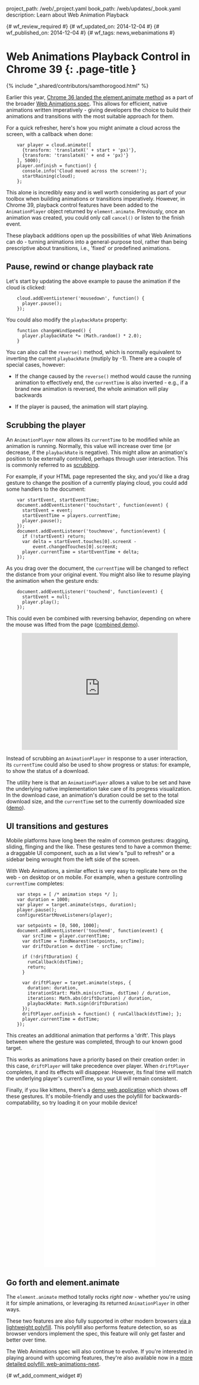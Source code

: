 project_path: /web/_project.yaml
book_path: /web/updates/_book.yaml
description: Learn about Web Animation Playback

{# wf_review_required #}
{# wf_updated_on: 2014-12-04 #}
{# wf_published_on: 2014-12-04 #}
{# wf_tags: news,webanimations #}

# Web Animations Playback Control in Chrome 39 {: .page-title }

{% include "_shared/contributors/samthorogood.html" %}



Earlier this year, [Chrome 36 landed the element.animate method](http://updates.html5rocks.com/2014/05/Web-Animations---element-animate-is-now-in-Chrome-36) as a part of the broader [Web Animations spec](http://w3c.github.io/web-animations/). This allows for efficient, native animations written imperatively - giving developers the choice to build their animations and transitions with the most suitable approach for them.

For a quick refresher, here's how you might animate a cloud across the screen, with a callback when done:


    
        var player = cloud.animate([
          {transform: 'translateX(' + start + 'px)'},
          {transform: 'translateX(' + end + 'px)'}
        ], 5000);
        player.onfinish = function() {
          console.info('Cloud moved across the screen!');
          startRaining(cloud);
        };
    
    

This alone is incredibly easy and is well worth considering as part of your toolbox when building animations or transitions imperatively. However, in Chrome 39, playback control features have been added to the `AnimationPlayer` object returned by `element.animate`. Previously, once an animation was created, you could only call `cancel()` or listen to the finish event.

These playback additions open up the possibilities of what Web Animations can do - turning animations into a general-purpose tool, rather than being prescriptive about transitions, i.e., 'fixed' or predefined animations.

## Pause, rewind or change playback rate

Let's start by updating the above example to pause the animation if the cloud is clicked:


    
        cloud.addEventListener('mousedown', function() {
          player.pause();
        });
    
    

You could also modify the `playbackRate` property:


    
        function changeWindSpeed() {
          player.playbackRate *= (Math.random() * 2.0);
        }
    
    

You can also call the `reverse()` method, which is normally equivalent to inverting the current `playbackRate` (mutiply by -1). There are a couple of special cases, however:

* If the change caused by the `reverse()` method would cause the running animation to effectively end, the `currentTime` is also inverted - e.g., if a brand new animation is reversed, the whole animation will play backwards

* If the player is paused, the animation will start playing.

## Scrubbing the player

An `AnimationPlayer` now allows its `currentTime` to be modified while an animation is running. Normally, this value will increase over time (or decrease, if the `playbackRate` is negative). This might allow an animation's position to be externally controlled, perhaps through user interaction. This is commonly referred to as [scrubbing](http://en.wikipedia.org/wiki/Scrubbing_%28audio%29).

For example, if your HTML page represented the sky, and you'd like a drag gesture to change the position of a currently playing cloud, you could add some handlers to the document:


    
        var startEvent, startEventTime;
        document.addEventListener('touchstart', function(event) {
          startEvent = event;
          startEventTime = players.currentTime;
          player.pause();
        });
        document.addEventListener('touchmove', function(event) {
          if (!startEvent) return;
          var delta = startEvent.touches[0].screenX -
              event.changedTouches[0].screenX;
          player.currentTime = startEventTime + delta;
        });
    
    

As you drag over the document, the `currentTime` will be changed to reflect the distance from your original event. You might also like to resume playing the animation when the gesture ends:


    
        document.addEventListener('touchend', function(event) {
          startEvent = null;
          player.play();
        });
    
    

This could even be combined with reversing behavior, depending on where the mouse was lifted from the page ([combined demo](http://codepen.io/samthor/pen/jEbxmR?editors=001)).

<div style="max-width: 420px; margin: auto">
  <div style="height: 0; position: relative; padding-bottom: 75%; overflow: hidden">
    <!-- width="420" height="315" -->
    <iframe src="https://www.youtube.com/embed/_KaWmWFLcmY" frameborder="0" allowfullscreen style="width: 100%; height: 100%; position: absolute; top: 0; left: 0;"></iframe>
  </div>
</div>

Instead of scrubbing an `AnimationPlayer` in response to a user interaction, its `currentTime` could also be used to show progress or status: for example, to show the status of a download.

The utility here is that an `AnimationPlayer` allows a value to be set and have the underlying native implementation take care of its progress visualization. In the download case, an animation's duration could be set to the total download size, and the `currentTime` set to the currently downloaded size ([demo](http://codepen.io/samthor/pen/QwbBbQ)).

## UI transitions and gestures

Mobile platforms have long been the realm of common gestures: dragging, sliding, flinging and the like. These gestures tend to have a common theme: a draggable UI component, such as a list view's "pull to refresh" or a sidebar being wrought from the left side of the screen.

With Web Animations, a similar effect is very easy to replicate here on the web - on desktop or on mobile. For example, when a gesture controlling `currentTime` completes:


    
        var steps = [ /* animation steps */ ];
        var duration = 1000;
        var player = target.animate(steps, duration);
        player.pause();
        configureStartMoveListeners(player);
    
        var setpoints = [0, 500, 1000];
        document.addEventListener('touchend', function(event) {
          var srcTime = player.currentTime;
          var dstTime = findNearest(setpoints, srcTime);
          var driftDuration = dstTime - srcTime;
    
          if (!driftDuration) {
            runCallback(dstTime);
            return;
          }
    
          var driftPlayer = target.animate(steps, {
            duration: duration,
            iterationStart: Math.min(srcTime, dstTime) / duration,
            iterations: Math.abs(driftDuration) / duration,
            playbackRate: Math.sign(driftDuration)
          });
          driftPlayer.onfinish = function() { runCallback(dstTime); };
          player.currentTime = dstTime;
        });
    
    

This creates an additional animation that performs a 'drift'. This plays between where the gesture was completed, through to our known good target.

This works as animations have a priority based on their creation order: in this case, `driftPlayer` will take precedence over player. When `driftPlayer` completes, it and its effects will disappear. However, its final time will match the underlying player's currentTime, so your UI will remain consistent.

Finally, if you like kittens, there's a [demo web application](http://whistlr.info/static/stuff/player/index.html) which shows off these gestures. It's mobile-friendly and uses the polyfill for backwards-compatability, so try loading it on your mobile device!

<p style="text-align: center">
  <!-- vertical page video -->
  <iframe style="height: 420px; width: 300px" src="//www.youtube.com/embed/Lq0u_d4qd2w" frameborder="0" allowfullscreen></iframe>
</p>

## Go forth and element.animate

The `element.animate` method totally rocks *right now* - whether you're using it for simple animations, or leveraging its returned `AnimationPlayer` in other ways.

These two features are also fully supported in other modern browsers [via a lightweight polyfill](https://github.com/web-animations/web-animations-js). This polyfill also performs feature detection, so as browser vendors implement the spec, this feature will only get faster and better over time.

The Web Animations spec will also continue to evolve. If you're interested in playing around with upcoming features, they're also available now in a [more detailed polyfill: web-animations-next](https://github.com/web-animations/web-animations-js#web-animations-nextminjs).


{# wf_add_comment_widget #}
